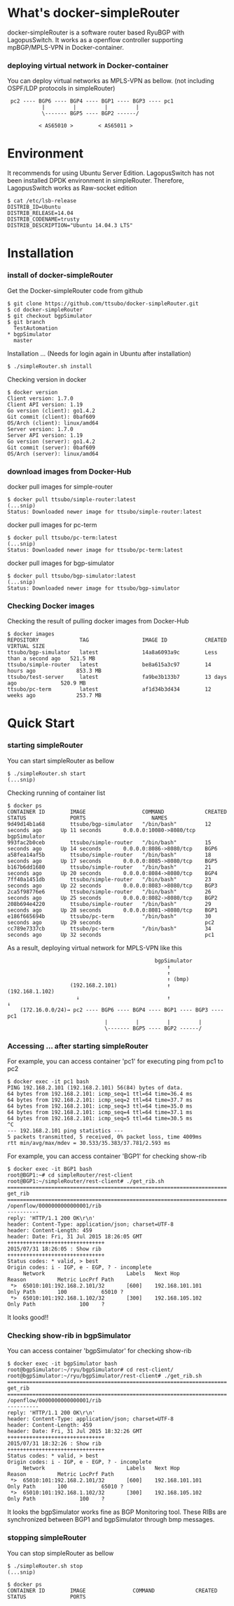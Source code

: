 What's docker-simpleRouter
==========
docker-simpleRouter is a software router based RyuBGP with LagopusSwitch. 
It works as a openflow controller supporting mpBGP/MPLS-VPN in Docker-container.

### deploying virtual network in Docker-container 
You can deploy virtual networks as MPLS-VPN as bellow. 
(not including OSPF/LDP protocols in simpleRouter)

     pc2 ---- BGP6 ---- BGP4 ---- BGP1 ---- BGP3 ---- pc1
               |         |         |         |
               \------- BGP5 ---- BGP2 ------/

              < AS65010 >        < AS65011 >

Environment
==========
It recommends for using Ubuntu Server Edition.
LagopusSwitch has not been installed DPDK environment in simpleRouter.
Therefore, LagopusSwitch works as Raw-socket edition

	$ cat /etc/lsb-release 
	DISTRIB_ID=Ubuntu
	DISTRIB_RELEASE=14.04
	DISTRIB_CODENAME=trusty
	DISTRIB_DESCRIPTION="Ubuntu 14.04.3 LTS"

Installation
==========
### install of docker-simpleRouter
Get the Docker-simpleRouter code from github

	$ git clone https://github.com/ttsubo/docker-simpleRouter.git
	$ cd docker-simpleRouter
	$ git checkout bgpSimulator
	$ git branch
	  TestAutomation
	* bgpSimulator
	  master

Installation ...
(Needs for login again in Ubuntu after installation)

	$ ./simpleRouter.sh install


Checking version in docker

	$ docker version
	Client version: 1.7.0
	Client API version: 1.19
	Go version (client): go1.4.2
	Git commit (client): 0baf609
	OS/Arch (client): linux/amd64
	Server version: 1.7.0
	Server API version: 1.19
	Go version (server): go1.4.2
	Git commit (server): 0baf609
	OS/Arch (server): linux/amd64


### download images from Docker-Hub
docker pull images for simple-router

	$ docker pull ttsubo/simple-router:latest
	(...snip)
	Status: Downloaded newer image for ttsubo/simple-router:latest


docker pull images for pc-term

	$ docker pull ttsubo/pc-term:latest
	(...snip)
	Status: Downloaded newer image for ttsubo/pc-term:latest


docker pull images for bgp-simulator

	$ docker pull ttsubo/bgp-simulator:latest
	(...snip)
	Status: Downloaded newer image for ttsubo/bgp-simulator


### Checking Docker images
Checking the result of pulling docker images from Docker-Hub

	$ docker images
	REPOSITORY             TAG                 IMAGE ID            CREATED                  VIRTUAL SIZE
	ttsubo/bgp-simulator   latest              14a8a6093a9c        Less than a second ago   521.5 MB
	ttsubo/simple-router   latest              be8a615a3c97        14 hours ago             853.3 MB
	ttsubo/test-server     latest              fa9be3b133b7        13 days ago              520.9 MB
	ttsubo/pc-term         latest              af1d34b3d434        12 weeks ago             253.7 MB



Quick Start
===========
### starting simpleRouter
You can start simpleRouter as bellow

	$ ./simpleRouter.sh start
	(...snip)


Checking running of container list

	$ docker ps
	CONTAINER ID        IMAGE                  COMMAND             CREATED             STATUS              PORTS                     NAMES
	9d49d14b1a68        ttsubo/bgp-simulator   "/bin/bash"         12 seconds ago      Up 11 seconds       0.0.0.0:10080->8080/tcp   bgpSimulator        
	993fac2b0ceb        ttsubo/simple-router   "/bin/bash"         15 seconds ago      Up 14 seconds       0.0.0.0:8086->8080/tcp    BGP6                
	a58fea14af5b        ttsubo/simple-router   "/bin/bash"         18 seconds ago      Up 17 seconds       0.0.0.0:8085->8080/tcp    BGP5                
	b167b6dd1680        ttsubo/simple-router   "/bin/bash"         21 seconds ago      Up 20 seconds       0.0.0.0:8084->8080/tcp    BGP4                
	7ff40a1451db        ttsubo/simple-router   "/bin/bash"         23 seconds ago      Up 22 seconds       0.0.0.0:8083->8080/tcp    BGP3                
	2ca5f98776e6        ttsubo/simple-router   "/bin/bash"         26 seconds ago      Up 25 seconds       0.0.0.0:8082->8080/tcp    BGP2                
	208b694e4220        ttsubo/simple-router   "/bin/bash"         29 seconds ago      Up 28 seconds       0.0.0.0:8081->8080/tcp    BGP1                
	e186f665694b        ttsubo/pc-term         "/bin/bash"         30 seconds ago      Up 29 seconds                                 pc2                 
	cc789e7337cb        ttsubo/pc-term         "/bin/bash"         34 seconds ago      Up 32 seconds                                 pc1



As a result, deploying virtual network for MPLS-VPN like this

                                                   bgpSimulator
                                                       ↑
                                                       ↑
                                                       ↑ (bmp)
                        (192.168.2.101)                ↑                   (192.168.1.102)
                          ↓                            ↑                   ↓
        (172.16.0.0/24)→ pc2 ---- BGP6 ---- BGP4 ---- BGP1 ---- BGP3 ---- pc1
                                   |         |         |         |
                                   \------- BGP5 ---- BGP2 ------/


### Accessing ... after starting simpleRouter
For example, you can access container 'pc1' for executing ping from pc1 to pc2

	$ docker exec -it pc1 bash
	PING 192.168.2.101 (192.168.2.101) 56(84) bytes of data.
	64 bytes from 192.168.2.101: icmp_seq=1 ttl=64 time=36.4 ms
	64 bytes from 192.168.2.101: icmp_seq=2 ttl=64 time=37.7 ms
	64 bytes from 192.168.2.101: icmp_seq=3 ttl=64 time=35.0 ms
	64 bytes from 192.168.2.101: icmp_seq=4 ttl=64 time=37.1 ms
	64 bytes from 192.168.2.101: icmp_seq=5 ttl=64 time=30.5 ms
	^C
	--- 192.168.2.101 ping statistics ---
	5 packets transmitted, 5 received, 0% packet loss, time 4009ms
	rtt min/avg/max/mdev = 30.533/35.383/37.781/2.593 ms


For example, you can access container 'BGP1' for checking show-rib 

	$ docker exec -it BGP1 bash
	root@BGP1:~# cd simpleRouter/rest-client
	root@BGP1:~/simpleRouter/rest-client# ./get_rib.sh 
	======================================================================
	get_rib
	======================================================================
	/openflow/0000000000000001/rib
	----------
	reply: 'HTTP/1.1 200 OK\r\n'
	header: Content-Type: application/json; charset=UTF-8
	header: Content-Length: 459
	header: Date: Fri, 31 Jul 2015 18:26:05 GMT
	+++++++++++++++++++++++++++++++
	2015/07/31 18:26:05 : Show rib 
	+++++++++++++++++++++++++++++++
	Status codes: * valid, > best
	Origin codes: i - IGP, e - EGP, ? - incomplete
	     Network                          Labels   Next Hop             Reason          Metric LocPrf Path
	 *>  65010:101:192.168.2.101/32       [600]    192.168.101.101      Only Path       100           65010 ?
	 *>  65010:101:192.168.1.102/32       [300]    192.168.105.102      Only Path              100    ?


It looks good!!


### Checking show-rib in bgpSimulator

You can access container 'bgpSimulator' for checking show-rib 

	$ docker exec -it bgpSimulator bash
	root@bgpSimulator:~/ryu/bgpSimulator# cd rest-client/
	root@bgpSimulator:~/ryu/bgpSimulator/rest-client# ./get_rib.sh 
	======================================================================
	get_rib
	======================================================================
	/openflow/0000000000000001/rib
	----------
	reply: 'HTTP/1.1 200 OK\r\n'
	header: Content-Type: application/json; charset=UTF-8
	header: Content-Length: 459
	header: Date: Fri, 31 Jul 2015 18:32:26 GMT
	+++++++++++++++++++++++++++++++
	2015/07/31 18:32:26 : Show rib 
	+++++++++++++++++++++++++++++++
	Status codes: * valid, > best
	Origin codes: i - IGP, e - EGP, ? - incomplete
	     Network                          Labels   Next Hop             Reason          Metric LocPrf Path
	 *>  65010:101:192.168.2.101/32       [600]    192.168.101.101      Only Path       100           65010 ?
	 *>  65010:101:192.168.1.102/32       [300]    192.168.105.102      Only Path              100    ?

It looks the bgpSimulator works fine as BGP Monitoring tool. 
These RIBs are synchronized between BGP1 and bgpSimulator through bmp messages. 

### stopping simpleRouter
You can stop simpleRouter as bellow

	$ ./simpleRouter.sh stop
	(...snip)

	$ docker ps
	CONTAINER ID        IMAGE               COMMAND             CREATED             STATUS              PORTS

